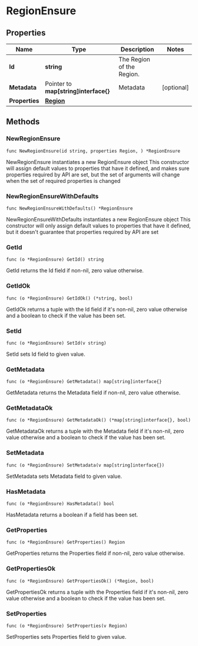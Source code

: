 # RegionEnsure

## Properties

|Name | Type | Description | Notes|
|------------ | ------------- | ------------- | -------------|
|**Id** | **string** | The Region of the Region. | |
|**Metadata** | Pointer to **map[string]interface{}** | Metadata | [optional] |
|**Properties** | [**Region**](Region.md) |  | |

## Methods

### NewRegionEnsure

`func NewRegionEnsure(id string, properties Region, ) *RegionEnsure`

NewRegionEnsure instantiates a new RegionEnsure object
This constructor will assign default values to properties that have it defined,
and makes sure properties required by API are set, but the set of arguments
will change when the set of required properties is changed

### NewRegionEnsureWithDefaults

`func NewRegionEnsureWithDefaults() *RegionEnsure`

NewRegionEnsureWithDefaults instantiates a new RegionEnsure object
This constructor will only assign default values to properties that have it defined,
but it doesn't guarantee that properties required by API are set

### GetId

`func (o *RegionEnsure) GetId() string`

GetId returns the Id field if non-nil, zero value otherwise.

### GetIdOk

`func (o *RegionEnsure) GetIdOk() (*string, bool)`

GetIdOk returns a tuple with the Id field if it's non-nil, zero value otherwise
and a boolean to check if the value has been set.

### SetId

`func (o *RegionEnsure) SetId(v string)`

SetId sets Id field to given value.


### GetMetadata

`func (o *RegionEnsure) GetMetadata() map[string]interface{}`

GetMetadata returns the Metadata field if non-nil, zero value otherwise.

### GetMetadataOk

`func (o *RegionEnsure) GetMetadataOk() (*map[string]interface{}, bool)`

GetMetadataOk returns a tuple with the Metadata field if it's non-nil, zero value otherwise
and a boolean to check if the value has been set.

### SetMetadata

`func (o *RegionEnsure) SetMetadata(v map[string]interface{})`

SetMetadata sets Metadata field to given value.

### HasMetadata

`func (o *RegionEnsure) HasMetadata() bool`

HasMetadata returns a boolean if a field has been set.

### GetProperties

`func (o *RegionEnsure) GetProperties() Region`

GetProperties returns the Properties field if non-nil, zero value otherwise.

### GetPropertiesOk

`func (o *RegionEnsure) GetPropertiesOk() (*Region, bool)`

GetPropertiesOk returns a tuple with the Properties field if it's non-nil, zero value otherwise
and a boolean to check if the value has been set.

### SetProperties

`func (o *RegionEnsure) SetProperties(v Region)`

SetProperties sets Properties field to given value.



